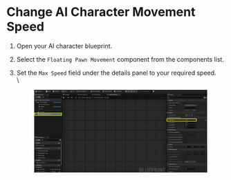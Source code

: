 # Change AI Character Movement Speed

1. Open your AI character blueprint.
2. Select the `Floating Pawn Movement` component from the components list.
3.  Set the `Max Speed` field under the details panel to your required speed.\
    \


    <figure><img src="../../../.gitbook/assets/image.png" alt=""><figcaption></figcaption></figure>
